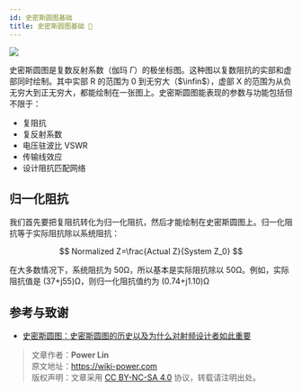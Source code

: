 ```yaml
---
id: 史密斯圆图基础
title: 史密斯圆图基础 🚧
---
```


![](https://cos.wiki-power.com/img/20220530155455.jpg)

史密斯圆图是复数反射系数（伽玛 $\Gamma$）的极坐标图。这种图以复数阻抗的实部和虚部同时绘制。其中实部 R 的范围为 0 到无穷大（$\infin$），虚部 X 的范围为从负无穷大到正无穷大，都能绘制在一张图上。史密斯圆图能表现的参数与功能包括但不限于：

- 复阻抗
- 复反射系数
- 电压驻波比 VSWR
- 传输线效应
- 设计阻抗匹配网络

## 归一化阻抗

我们首先要把复阻抗转化为归一化阻抗，然后才能绘制在史密斯圆图上。归一化阻抗等于实际阻抗除以系统阻抗：

$$
Normalized Z=\frac{Actual Z}{System Z_0}
$$

在大多数情况下，系统阻抗为 50Ω，所以基本是实际阻抗除以 50Ω。例如，实际阻抗值是 (37+j55)Ω，则归一化阻抗值约为 (0.74+j1.10)Ω

## 参考与致谢

- [史密斯圆图：史密斯圆图的历史以及为什么对射频设计者如此重要](https://www.digikey.cn/zh/blog/the-smith-chart-its-history-and-why-its-so-important)

> 文章作者：**Power Lin**  
> 原文地址：<https://wiki-power.com>  
> 版权声明：文章采用 [CC BY-NC-SA 4.0](https://creativecommons.org/licenses/by/4.0/deed.zh) 协议，转载请注明出处。
